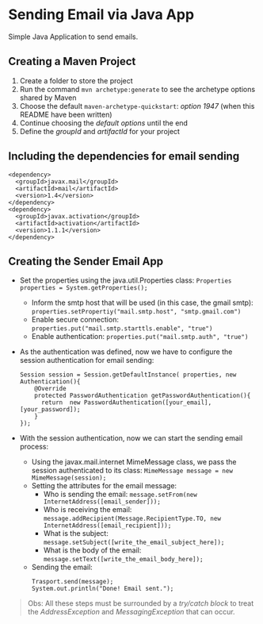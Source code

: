 # Sending Email via Java App
Simple Java Application to send emails.

## Creating a Maven Project
1. Create a folder to store the project
2. Run the command ``` mvn archetype:generate ``` to see the archetype options shared by Maven
3. Choose the default ```maven-archetype-quickstart```: *option 1947* (when this README have been written)
4. Continue choosing the *default options* until the end 
5. Define the *groupId* and *artifactId* for your project

## Including the dependencies for email sending
```
<dependency>
  <groupId>javax.mail</groupId>
  <artifactId>mail</artifactId>
  <version>1.4</version>
</dependency>
<dependency>
  <groupId>javax.activation</groupId>
  <artifactId>activation</artifactId>
  <version>1.1.1</version>
</dependency>
```

## Creating the Sender Email App
- Set the properties using the java.util.Properties class: ``` Properties properties = System.getProperties(); ```
  - Inform the smtp host that will be used (in this case, the gmail smtp): ``` properties.setPropertiy("mail.smtp.host", "smtp.gmail.com") ```
  - Enable secure connection: ``` properties.put("mail.smtp.starttls.enable", "true") ```
  - Enable authentication: ``` properties.put("mail.smtp.auth", "true") ```
  
- As the authentication was defined, now we have to configure the session authentication for email sending:
  ``` 
  Session session = Session.getDefaultInstance( properties, new Authentication(){
      @Override
      protected PasswordAuthentication getPasswordAuthentication(){
        return  new PasswordAuthentication([your_email], [your_password]);
      }
  }); 
  ```
  
- With the session authentication, now we can start the sending email process:
  - Using the javax.mail.internet MimeMessage class, we pass the session authenticated to its class: 
``` MimeMessage message = new MimeMessage(session); ```
  - Setting the attributes for the email message:
    - Who is sending the email: ``` message.setFrom(new InternetAddress([email_sender])); ```
    - Who is receiving the email: ``` message.addRecipient(Message.RecipientType.TO, new InternetAddress([email_recipient])); ```
    - What is the subject: ``` message.setSubject([write_the_email_subject_here]); ```
    - What is the body of the email: ``` message.setText([write_the_email_body_here]); ```
  - Sending the email:
    ``` 
    Trasport.send(message);
    System.out.println("Done! Email sent.");
    ```
> Obs: All these steps must be surrounded by a *try/catch block* to treat the *AddressException* and *MessagingException* that can occur.    
    
